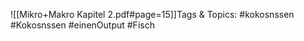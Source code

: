 
![[Mikro+Makro Kapitel 2.pdf#page=15]]Tags & Topics:
   #kokosnssen
   #Kokosnssen
   #einenOutput
   #Fisch